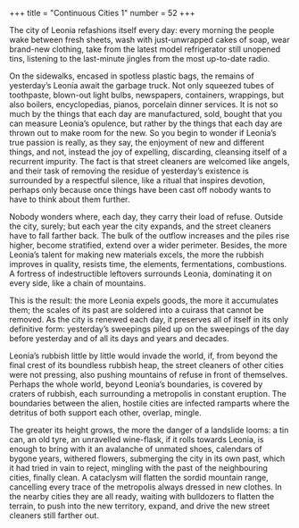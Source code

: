 +++
title = "Continuous Cities 1"
number = 52
+++

The city of Leonia refashions itself every day: every morning the people wake between fresh sheets, wash with just-unwrapped cakes of soap, wear brand-new clothing, take from the latest model refrigerator still unopened tins, listening to the last-minute jingles from the most up-to-date radio.

On the sidewalks, encased in spotless plastic bags, the remains of yesterday’s Leonia await the garbage truck. Not only squeezed tubes of toothpaste, blown-out light bulbs, newspapers, containers, wrappings, but also boilers, encyclopedias, pianos, porcelain dinner services. It is not so much by the things that each day are manufactured, sold, bought that you can measure Leonia’s opulence, but rather by the things that each day are thrown out to make room for the new. So you begin to wonder if Leonia’s true passion is really, as they say, the enjoyment of new and different things, and not, instead the joy of expelling, discarding, cleansing itself of a recurrent impurity. The fact is that street cleaners are welcomed like angels, and their task of removing the residue of yesterday’s existence is surrounded by a respectful silence, like a ritual that inspires devotion, perhaps only because once things have been cast off nobody wants to have to think about them further.

Nobody wonders where, each day, they carry their load of refuse. Outside the city, surely; but each year the city expands, and the street cleaners have to fall farther back. The bulk of the outflow increases and the piles rise higher, become stratified, extend over a wider perimeter. Besides, the more Leonia’s talent for making new materials excels, the more the rubbish improves in quality, resists time, the elements, fermentations, combustions. A fortress of indestructible leftovers surrounds Leonia, dominating it on every side, like a chain of mountains.

This is the result: the more Leonia expels goods, the more it accumulates them; the scales of its past are soldered into a cuirass that cannot be removed. As the city is renewed each day, it preserves all of itself in its only definitive form: yesterday’s sweepings piled up on the sweepings of the day before yesterday and of all its days and years and decades.

Leonia’s rubbish little by little would invade the world, if, from beyond the final crest of its boundless rubbish heap, the street cleaners of other cities were not pressing, also pushing mountains of refuse in front of themselves. Perhaps the whole world, beyond Leonia’s boundaries, is covered by craters of rubbish, each surrounding a metropolis in constant eruption. The boundaries between the alien, hostile cities are infected ramparts where the detritus of both support each other, overlap, mingle.

The greater its height grows, the more the danger of a landslide looms: a tin can, an old tyre, an unravelled wine-flask, if it rolls towards Leonia, is enough to bring with it an avalanche of unmated shoes, calendars of bygone years, withered flowers, submerging the city in its own past, which it had tried in vain to reject, mingling with the past of the neighbouring cities, finally clean. A cataclysm will flatten the sordid mountain range, cancelling every trace of the metropolis always dressed in new clothes. In the nearby cities they are all ready, waiting with bulldozers to flatten the terrain, to push into the new territory, expand, and drive the new street cleaners still farther out.